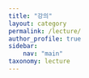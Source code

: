 ```yaml
---
title: "강의"
layout: category
permalink: /lecture/
author_profile: true
sidebar: 
    nav: "main"
taxonomy: lecture
---
```

